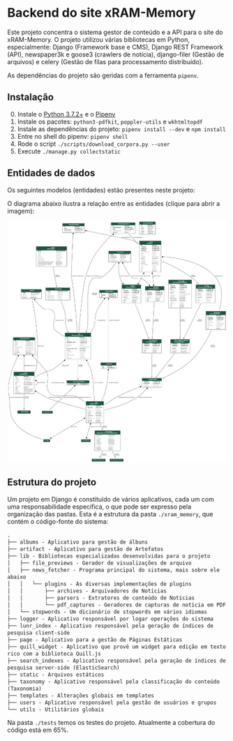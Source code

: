 # Backend do site xRAM-Memory

Este projeto concentra o sistema gestor de conteúdo e a API para o site do xRAM-Memory. O projeto utilizou várias bibliotecas em Python, especialmente: Django (Framework base e CMS), Django REST Framework (API), newspaper3k e goose3 (crawlers de notícia), django-filer (Gestão de arquivos) e celery (Gestão de filas para processamento distribuído).

As dependências do projeto são geridas com a ferramenta `pipenv`.

## Instalação

0) Instale o [Python 3.7.2+](https://www.python.org/downloads/) e o [Pipenv](https://pypi.org/project/pipenv/)
1) Instale os pacotes: `python3-pdfkit`, `poppler-utils` e `wkhtmltopdf`
3) Instale as dependências do projeto: `pipenv install --dev` e `npm install`
4) Entre no shell do pipenv: `pipenv shell`
5) Rode o script `./scripts/download_corpora.py --user`
6) Execute `./manage.py collectstatic`
## Entidades de dados

Os seguintes modelos (entidades) estão presentes neste projeto:

O diagrama abaixo ilustra a relação entre as entidades (clique para abrir a imagem):

[![diagrama](./docs/entidades.png)](./docs/entidades.png)

## Estrutura do projeto

Um projeto em Django é constituído de vários aplicativos, cada um com uma responsabilidade específica, o que pode ser expresso pela organização das pastas. Esta é a estrutura da pasta `./xram_memory`, que contém o código-fonte do sistema:

```
.
├── albums - Aplicativo para gestão de álbuns
├── artifact - Aplicativo para gestão de Artefatos
├── lib - Bibliotecas especializadas desenvolvidas para o projeto
│   ├── file_previews - Gerador de visualizações de arquivo
│   ├── news_fetcher - Programa principal do sistema, mais sobre ele abaixo
│   │   └── plugins - As diversas implementações de plugins
│   │       ├── archives - Arquivadores de Notícias
│   │       ├── parsers - Extratores de conteúdo de Notícias
│   │       └── pdf_captures - Geradores de capturas de notícia em PDF
│   └── stopwords - Um dicionário de stopwords em vários idiomas
├── logger - Aplicativo responsável por logar operações do sistema
├── lunr_index - Aplicativo responsável pela geração de índices de pesquisa client-side
├── page - Aplicativo para a gestão de Páginas Estáticas
├── quill_widget - Aplicativo que provê um widget para edição em texto rico com a biblioteca Quill.js
├── search_indexes - Aplicativo responsável pela geração de índices de pesquisa server-side (ElasticSearch)
├── static - Arquivos estáticos
├── taxonomy - Aplicativo responsável pela classificação do conteúdo (Taxonomia)
├── templates - Alterações globais em templates
├── users - Aplicativo responsável pela gestão de usuários e grupos
└── utils - Utilitários globais
```

Na pasta `./tests` temos os testes do projeto. Atualmente a cobertura do código está em 65%.